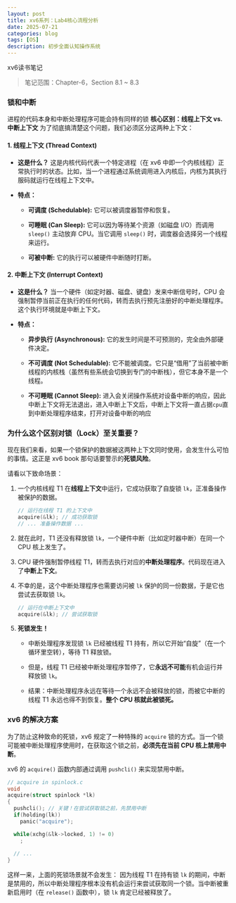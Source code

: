 ```yaml
---
layout: post
title: xv6系列：Lab4核心流程分析
date: 2025-07-21
categories: blog
tags: [OS]
description: 初步全面认知操作系统
---
```


xv6读书笔记
> 笔记范围：Chapter-6，Section 8.1 ~ 8.3

### 锁和中断
进程的代码本身和中断处理程序可能会持有同样的锁
**核心区别：线程上下文 vs. 中断上下文**
为了彻底搞清楚这个问题，我们必须区分这两种上下文：
#### 1. 线程上下文 (Thread Context)
- **这是什么？** 这是内核代码代表一个特定进程（在 xv6 中即一个内核线程）正常执行时的状态。比如，当一个进程通过系统调用进入内核后，内核为其执行服码就运行在线程上下文中。
    
- **特点：**
    
    - **可调度 (Schedulable):** 它可以被调度器暂停和恢复。
        
    - **可睡眠 (Can Sleep):** 它可以因为等待某个资源（如磁盘 I/O）而调用 `sleep()` 主动放弃 CPU。当它调用 `sleep()` 时，调度器会选择另一个线程来运行。
        
    - **可被中断:** 它的执行可以被硬件中断随时打断。
        

#### 2. 中断上下文 (Interrupt Context)

- **这是什么？** 当一个硬件（如定时器、磁盘、键盘）发来中断信号时，CPU 会强制暂停当前正在执行的任何代码，转而去执行预先注册好的中断处理程序。这个执行环境就是中断上下文。
    
- **特点：**
    
    - **异步执行 (Asynchronous):** 它的发生时间是不可预测的，完全由外部硬件决定。
        
    - **不可调度 (Not Schedulable):** 它不能被调度。它只是“借用”了当前被中断线程的内核栈（虽然有些系统会切换到专门的中断栈），但它本身不是一个线程。
        
    - **不可睡眠 (Cannot Sleep):** 进入会关闭操作系统对设备中断的响应，因此中断上下文将无法退出，进入中断上下文后，中断上下文将一直占据`cpu`直到中断处理程序结束，打开对设备中断的响应

### 为什么这个区别对锁（Lock）至关重要？

现在我们来看，如果一个锁保护的数据被这两种上下文同时使用，会发生什么可怕的事情。这正是 xv6 book 那句话要警示的**死锁风险**。

请看以下致命场景：

1. 一个内核线程 T1 在**线程上下文**中运行，它成功获取了自旋锁 `lk`，正准备操作被保护的数据。
    
    ```C
    // 运行在线程 T1 的上下文中
    acquire(&lk); // 成功获取锁
    // ... 准备操作数据 ...
    ```
    
2. 就在此时，T1 还没有释放锁 `lk`，一个硬件中断（比如定时器中断）在同一个 CPU 核上发生了。
    
3. CPU 硬件强制暂停线程 T1，转而去执行对应的**中断处理程序**。代码现在进入了**中断上下文**。
    
4. 不幸的是，这个中断处理程序也需要访问被 `lk` 保护的同一份数据，于是它也尝试去获取锁 `lk`。
    
    ```C
    // 运行在中断上下文中
    acquire(&lk); // 尝试获取锁
    ```
    
5. **死锁发生！**
    
    - 中断处理程序发现锁 `lk` 已经被线程 T1 持有，所以它开始“自旋”（在一个循环里空转），等待 T1 释放锁。
        
    - 但是，线程 T1 已经被中断处理程序暂停了，它**永远不可能**有机会运行并释放锁 `lk`。
        
    - 结果：中断处理程序永远在等待一个永远不会被释放的锁，而被它中断的线程 T1 永远也得不到恢复。**整个 CPU 核就此被锁死。**

### xv6 的解决方案

为了防止这种致命的死锁，xv6 规定了一种特殊的 `acquire` 锁的方式。当一个锁可能被中断处理程序使用时，在获取这个锁之前，**必须先在当前 CPU 核上禁用中断**。

xv6 的 `acquire()` 函数内部通过调用 `pushcli()` 来实现禁用中断。

```C
// acquire in spinlock.c
void
acquire(struct spinlock *lk)
{
  pushcli(); // 关键！在尝试获取锁之前，先禁用中断
  if(holding(lk))
    panic("acquire");

  while(xchg(&lk->locked, 1) != 0)
    ;
  
  // ...
}
```

这样一来，上面的死锁场景就不会发生： 因为线程 T1 在持有锁 `lk` 的期间，中断是禁用的，所以中断处理程序根本没有机会运行来尝试获取同一个锁。当中断被重新启用时（在 `release()` 函数中），锁 `lk` 肯定已经被释放了。